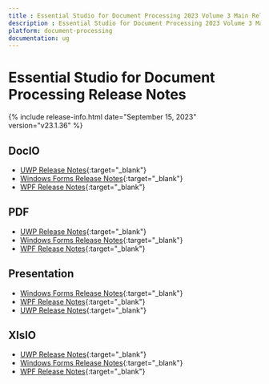 ```yaml
---
title : Essential Studio for Document Processing 2023 Volume 3 Main Release Release Notes  
description : Essential Studio for Document Processing 2023 Volume 3 Main Release Release Notes  
platform: document-processing
documentation: ug
---
```


# Essential Studio for Document Processing  Release Notes  

{% include release-info.html date="September 15, 2023" version="v23.1.36" %} 

## DocIO

* [UWP Release Notes](/uwp/release-notes/v23.1.36#docio){:target="_blank"}
* [Windows Forms Release Notes](/windowsforms/release-notes/v23.1.36#docio){:target="_blank"}
* [WPF Release Notes](/wpf/release-notes/v23.1.36#docio){:target="_blank"}


## PDF

* [UWP Release Notes](/uwp/release-notes/v23.1.36#pdf){:target="_blank"}
* [Windows Forms Release Notes](/windowsforms/release-notes/v23.1.36#pdf){:target="_blank"}
* [WPF Release Notes](/wpf/release-notes/v23.1.36#pdf){:target="_blank"}


## Presentation

* [Windows Forms Release Notes](/windowsforms/release-notes/v23.1.36#presentation){:target="_blank"}
* [WPF Release Notes](/wpf/release-notes/v23.1.36#presentation){:target="_blank"}
* [UWP Release Notes](/uwp/release-notes/v23.1.36#presentation){:target="_blank"}


## XlsIO

* [UWP Release Notes](/uwp/release-notes/v23.1.36#xlsio){:target="_blank"}
* [Windows Forms Release Notes](/windowsforms/release-notes/v23.1.36#xlsio){:target="_blank"}
* [WPF Release Notes](/wpf/release-notes/v23.1.36#xlsio){:target="_blank"}